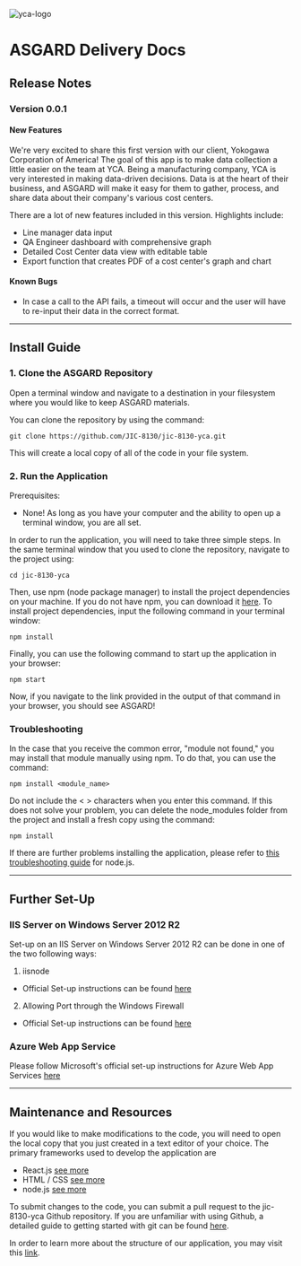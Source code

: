 ![yca-logo](http://industriaaldia.com/images/ialdia/logos/yokogawa_logo.jpg)

# ASGARD Delivery Docs

## Release Notes

### Version 0.0.1

#### New Features

We're very excited to share this first version with our client, Yokogawa Corporation of America! The goal of this app is to make data collection a little easier on the team at YCA. Being a manufacturing company, YCA is very interested in making data-driven decisions. Data is at the heart of their business, and ASGARD will make it easy for them to gather, process, and share data about their company's various cost centers.

There are a lot of new features included in this version. Highlights include:

- Line manager data input
- QA Engineer dashboard with comprehensive graph
- Detailed Cost Center data view with editable table
- Export function that creates PDF of a cost center's graph and chart

#### Known Bugs

- In case a call to the API fails, a timeout will occur and the user will have to re-input their data in the correct format. 

------

## Install Guide


### 1. Clone the ASGARD Repository

Open a terminal window and navigate to a destination in your filesystem where you would like to keep ASGARD materials.

You can clone the repository by using the command:
```
git clone https://github.com/JIC-8130/jic-8130-yca.git
```

This will create a local copy of all of the code in your file system.

### 2. Run the Application

Prerequisites:
- None! As long as you have your computer and the ability to open up a terminal window, you are all set.

In order to run the application, you will need to take three simple steps. 
In the same terminal window that you used to clone the repository, navigate to the project using:
```
cd jic-8130-yca
```

Then, use npm (node package manager) to install the project dependencies on your machine.
If you do not have npm, you can download it [here](https://nodejs.org/en/).
To install project dependencies, input the following command in your terminal window:
```
npm install
```

Finally, you can use the following command to start up the application in your browser:
```
npm start
```

Now, if you navigate to the link provided in the output of that command in your browser, you should see ASGARD!

### Troubleshooting

In the case that you receive the common error, "module not found," you may install that module manually using npm. To do that, you can use the command:
```
npm install <module_name>
```
Do not include the < > characters when you enter this command. If this does not solve your problem, you can delete the node_modules folder from the project and install a fresh copy using the command:
```
npm install
```

If there are further problems installing the application, please refer to [this troubleshooting guide](https://devcenter.kinvey.com/nodejs/guides/troubleshooting) for node.js.


------

## Further Set-Up

### IIS Server on Windows Server 2012 R2

Set-up on an IIS Server on Windows Server 2012 R2 can be done in one of the two following ways:

1.  iisnode 

   - Official Set-up instructions can be found [here](https://github.com/tjanczuk/iisnode) 

2. Allowing Port through the Windows Firewall

- Official Set-up instructions can be found [here](https://coderwall.com/p/mbov6w/running-nodejs-and-express-on-windows) 


### Azure Web App Service

Please follow Microsoft's official set-up instructions for Azure Web App Services [here](https://docs.microsoft.com/en-us/azure/app-service/app-service-web-get-started-nodejs) 

------

## Maintenance and Resources

If you would like to make modifications to the code, you will need to open the local copy that you just created in a text editor of your choice.
The primary frameworks used to develop the application are
- React.js [see more](https://reactjs.org/)
- HTML / CSS [see more](https://learn.shayhowe.com/html-css/)
- node.js [see more](https://nodejs.org/en/about/)

To submit changes to the code, you can submit a pull request to the jic-8130-yca Github repository. If you are unfamiliar with using Github, a detailed guide to getting started with git can be found [here](https://git-scm.com/book/en/v2/Getting-Started-Git-Basics).

In order to learn more about the structure of our application, you may visit this [link](https://drive.google.com/open?id=1IRWXvqxzXfkr8TDX4VfOpGl3umd0hPc2).
